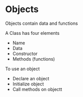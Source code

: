 
# Objects
Objects contain data and functions


A Class has four elements
* Name
* Data
* Constructor
* Methods (functions)

To use an object
* Declare an object
* Initialize object
* Call methods on objectt
